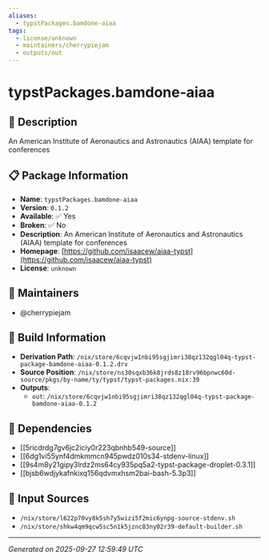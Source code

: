 ```yaml
---
aliases:
  - typstPackages.bamdone-aiaa
tags:
  - license/unknown
  - maintainers/cherrypiejam
  - outputs/out
---
```


# typstPackages.bamdone-aiaa

## 📝 Description

An American Institute of Aeronautics and Astronautics (AIAA) template for conferences

## 📋 Package Information

- **Name**: `typstPackages.bamdone-aiaa`
- **Version**: `0.1.2`
- **Available**: ✅ Yes
- **Broken**: ✅ No
- **Description**: An American Institute of Aeronautics and Astronautics (AIAA) template for conferences
- **Homepage**: [https://github.com/isaacew/aiaa-typst](https://github.com/isaacew/aiaa-typst)
- **License**: `unknown`
## 👥 Maintainers

- @cherrypiejam


## 🔧 Build Information

- **Derivation Path**: `/nix/store/6cqvjw1nbi95sgjimri38qz132qgl04q-typst-package-bamdone-aiaa-0.1.2.drv`
- **Source Position**: `/nix/store/ns30sqxb36k8jrds8z18rv96bpnwc60d-source/pkgs/by-name/ty/typst/typst-packages.nix:39`
- **Outputs**:
  - `out`:  `/nix/store/6cqvjw1nbi95sgjimri38qz132qgl04q-typst-package-bamdone-aiaa-0.1.2`

## 🔗 Dependencies

- [[5ricdrdg7gv6jc2iciy0r223qbnhb549-source]]
- [[6dg1vi55ynf4dmkmmcn945pwdz010s34-stdenv-linux]]
- [[9s4m8y21gipy3lrdz2ms64cy935pq5a2-typst-package-droplet-0.3.1]]
- [[bjsb6wdjykafnkixq156qdvmxhsm2bai-bash-5.3p3]]

## 📁 Input Sources

- `/nix/store/l622p70vy8k5sh7y5wizi5f2mic6ynpg-source-stdenv.sh`
- `/nix/store/shkw4qm9qcw5sc5n1k5jznc83ny02r39-default-builder.sh`

---
*Generated on 2025-09-27 12:59:49 UTC*
